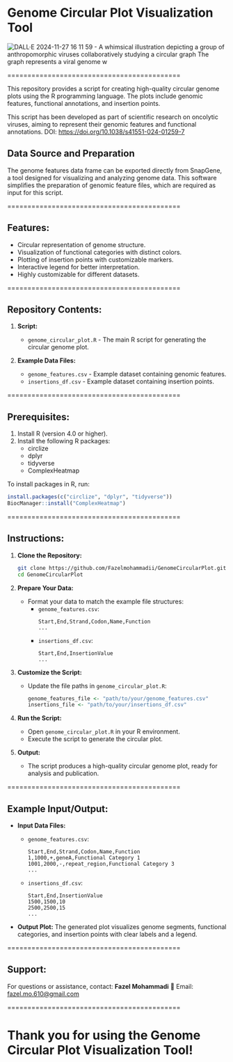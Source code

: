 
# Genome Circular Plot Visualization Tool #
![DALL·E 2024-11-27 16 11 59 - A whimsical illustration depicting a group of anthropomorphic viruses collaboratively studying a circular graph  The graph represents a viral genome w](https://github.com/user-attachments/assets/11a9cfc9-327a-4843-8ff8-a17460690d40)


===========================================

This repository provides a script for creating high-quality circular genome plots using the R programming language. The plots include genomic features, functional annotations, and insertion points.

This script has been developed as part of scientific research on oncolytic viruses, aiming to represent their genomic features and functional annotations. DOI: https://doi.org/10.1038/s41551-024-01259-7

## Data Source and Preparation
The genome features data frame can be exported directly from SnapGene, a tool designed for visualizing and analyzing genome data. This software simplifies the preparation of genomic feature files, which are required as input for this script.

===========================================
## Features:
- Circular representation of genome structure.
- Visualization of functional categories with distinct colors.
- Plotting of insertion points with customizable markers.
- Interactive legend for better interpretation.
- Highly customizable for different datasets.

===========================================
## Repository Contents:
1. **Script:**
   - `genome_circular_plot.R` - The main R script for generating the circular genome plot.

2. **Example Data Files:**
   - `genome_features.csv` - Example dataset containing genomic features.
   - `insertions_df.csv` - Example dataset containing insertion points.

===========================================
## Prerequisites:
1. Install R (version 4.0 or higher).
2. Install the following R packages:
   - circlize
   - dplyr
   - tidyverse
   - ComplexHeatmap

To install packages in R, run:
```R
install.packages(c("circlize", "dplyr", "tidyverse"))
BiocManager::install("ComplexHeatmap")
```

===========================================
## Instructions:
1. **Clone the Repository:**
   ```bash
   git clone https://github.com/Fazelmohammadii/GenomeCircularPlot.git
   cd GenomeCircularPlot
   ```

2. **Prepare Your Data:**
   - Format your data to match the example file structures:
     - `genome_features.csv`:
       ```
       Start,End,Strand,Codon,Name,Function
       ...
       ```
     - `insertions_df.csv`:
       ```
       Start,End,InsertionValue
       ...
       ```

3. **Customize the Script:**
   - Update the file paths in `genome_circular_plot.R`:
     ```R
     genome_features_file <- "path/to/your/genome_features.csv"
     insertions_file <- "path/to/your/insertions_df.csv"
     ```

4. **Run the Script:**
   - Open `genome_circular_plot.R` in your R environment.
   - Execute the script to generate the circular plot.

5. **Output:**
   - The script produces a high-quality circular genome plot, ready for analysis and publication.

===========================================
## Example Input/Output:
- **Input Data Files:**
  - `genome_features.csv`:
    ```csv
    Start,End,Strand,Codon,Name,Function
    1,1000,+,geneA,Functional Category 1
    1001,2000,-,repeat_region,Functional Category 3
    ...
    ```
  - `insertions_df.csv`:
    ```csv
    Start,End,InsertionValue
    1500,1500,10
    2500,2500,15
    ...
    ```

- **Output Plot:**
  The generated plot visualizes genome segments, functional categories, and insertion points with clear labels and a legend.

===========================================
## Support:
For questions or assistance, contact:
**Fazel Mohammadi**
📧 Email: fazel.mo.610@gmail.com

===========================================
# Thank you for using the Genome Circular Plot Visualization Tool!

